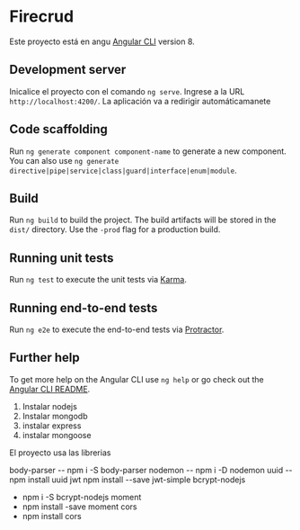 # Firecrud

Este proyecto está en angu [Angular CLI](https://github.com/angular/angular-cli) version 8.

## Development server

Inicalice el proyecto con el comando `ng serve`. Ingrese a la URL `http://localhost:4200/`. 
La aplicación va a redirigir automáticamanete 

## Code scaffolding

Run `ng generate component component-name` to generate a new component. You can also use `ng generate directive|pipe|service|class|guard|interface|enum|module`.

## Build

Run `ng build` to build the project. The build artifacts will be stored in the `dist/` directory. Use the `-prod` flag for a production build.

## Running unit tests

Run `ng test` to execute the unit tests via [Karma](https://karma-runner.github.io).

## Running end-to-end tests

Run `ng e2e` to execute the end-to-end tests via [Protractor](http://www.protractortest.org/).

## Further help

To get more help on the Angular CLI use `ng help` or go check out the [Angular CLI README](https://github.com/angular/angular-cli/blob/master/README.md).


1. Instalar nodejs
2. Instalar mongodb
3. instalar express
4. instalar mongoose

El proyecto usa las librerias

body-parser
-- npm i -S body-parser
nodemon
-- npm i -D nodemon
uuid
-- npm install uuid
jwt
npm install --save jwt-simple
bcrypt-nodejs
- npm i -S bcrypt-nodejs
moment
- npm install -save moment
cors
- npm install cors
